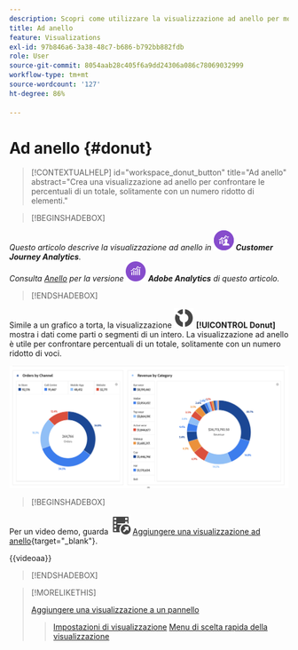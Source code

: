 ```yaml
---
description: Scopri come utilizzare la visualizzazione ad anello per mostrare i dati come parti o segmenti di un insieme.
title: Ad anello
feature: Visualizations
exl-id: 97b846a6-3a38-48c7-b686-b792bb882fdb
role: User
source-git-commit: 8054aab28c405f6a9dd24306a086c78069032999
workflow-type: tm+mt
source-wordcount: '127'
ht-degree: 86%

---
```


# Ad anello {#donut}

<!-- markdownlint-disable MD034 -->

>[!CONTEXTUALHELP]
>id="workspace_donut_button"
>title="Ad anello"
>abstract="Crea una visualizzazione ad anello per confrontare le percentuali di un totale, solitamente con un numero ridotto di elementi."

<!-- markdownlint-enable MD034 -->


>[!BEGINSHADEBOX]

_Questo articolo descrive la visualizzazione ad anello in_ ![CustomerJourneyAnalytics](/help/assets/icons/CustomerJourneyAnalytics.svg) _**Customer Journey Analytics**._<br/>_Consulta [Anello](https://experienceleague.adobe.com/it/docs/analytics/analyze/analysis-workspace/visualizations/donut) per la versione_ ![AdobeAnalytics](/help/assets/icons/AdobeAnalytics.svg) _**Adobe Analytics** di questo articolo._

>[!ENDSHADEBOX]


Simile a un grafico a torta, la visualizzazione ![GraphDonut](/help/assets/icons/GraphDonut.svg) **[!UICONTROL Donut]** mostra i dati come parti o segmenti di un intero. La visualizzazione ad anello è utile per confrontare percentuali di un totale, solitamente con un numero ridotto di voci.

![Grafico ad anello che mostra i dati come parti o segmenti di un intero.](assets/donut.png)


>[!BEGINSHADEBOX]

Per un video demo, guarda ![VideoCheckedOut](/help/assets/icons/VideoCheckedOut.svg) [Aggiungere una visualizzazione ad anello](https://video.tv.adobe.com/v/334309/?quality=12&learn=on){target="_blank"}.

{{videoaa}}

>[!ENDSHADEBOX]


>[!MORELIKETHIS]
>
>[Aggiungere una visualizzazione a un pannello](/help/analysis-workspace/visualizations/freeform-analysis-visualizations.md#add-visualizations-to-a-panel)
>>[Impostazioni di visualizzazione](/help/analysis-workspace/visualizations/freeform-analysis-visualizations.md#settings)
>>[Menu di scelta rapida della visualizzazione](/help/analysis-workspace/visualizations/freeform-analysis-visualizations.md#context-menu)
>

